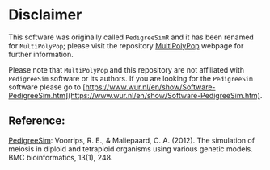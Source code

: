 # Disclaimer

This software was originally called `PedigreeSimR` and it has been renamed for `MultiPolyPop`; please visit the repository [MultiPolyPop](https://github.com/rramadeu/MultiPolyPop) webpage for further information.

Please note that `MultiPolyPop` and this repository are not affiliated with `PedigreeSim` software or its authors. If you are looking for the `PedigreeSim` software please go to [https://www.wur.nl/en/show/Software-PedigreeSim.htm](https://www.wur.nl/en/show/Software-PedigreeSim.htm).

## Reference:

[PedigreeSim](https://www.wur.nl/en/show/Software-PedigreeSim.htm): Voorrips, R. E., & Maliepaard, C. A. (2012). The simulation of meiosis in diploid and tetraploid organisms using various genetic models. BMC bioinformatics, 13(1), 248.
